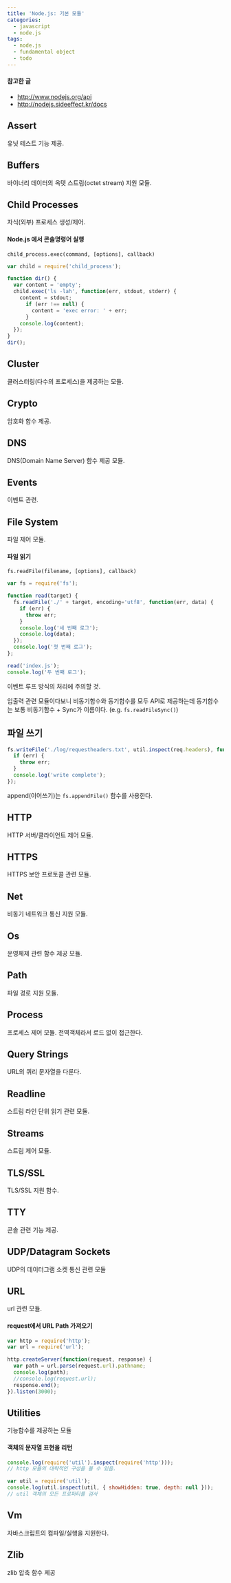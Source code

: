 ```yaml
---
title: 'Node.js: 기본 모듈'
categories:
  - javascript
  - node.js
tags:
  - node.js
  - fundamental object
  - todo
---
```


#### 참고한 글
- http://www.nodejs.org/api
- http://nodejs.sideeffect.kr/docs

## Assert
유닛 테스트 기능 제공.

## Buffers
바이너리 데이터의 옥텟 스트림(octet stream) 지원 모듈.

## Child Processes
자식(외부) 프로세스 생성/제어.

#### Node.js 에서 콘솔명령어 실행
```
child_process.exec(command, [options], callback)
```
```js
var child = require('child_process');

function dir() {
  var content = 'empty';
  child.exec('ls -lah', function(err, stdout, stderr) {
    content = stdout;
      if (err !== null) {
        content = 'exec error: ' + err;
      }
    console.log(content);
  });
}
dir();
```

## Cluster
클러스터링(다수의 프로세스)을 제공하는 모듈.

## Crypto
암호화 함수 제공.

## DNS
DNS(Domain Name Server) 함수 제공 모듈.

## Events
이벤트 관련.

## File System
파일 제어 모듈.

#### 파일 읽기
```
fs.readFile(filename, [options], callback)
```
```js
var fs = require('fs');

function read(target) {
  fs.readFile('./' + target, encoding='utf8', function(err, data) {
    if (err) {
      throw err;
    }
    console.log('세 번째 로그');
    console.log(data);
  });
  console.log('첫 번째 로그');
};

read('index.js');
console.log('두 번째 로그');
```
이벤트 루프 방식의 처리에 주의할 것.

입출력 관련 모듈이다보니 비동기함수와 동기함수를 모두 API로 제공하는데 동기함수는 보통 비동기함수 + Sync가 이름이다. (e.g. `fs.readFileSync()`)

## 파일 쓰기
```js
fs.writeFile('./log/requestheaders.txt', util.inspect(req.headers), function(err) {
  if (err) {
    throw err;
  }
  console.log('write complete');
});
```
append(이어쓰기)는 `fs.appendFile()` 함수를 사용한다.

## HTTP
HTTP 서버/클라이언트 제어 모듈.

## HTTPS
HTTPS 보안 프로토콜 관련 모듈.

## Net
비동기 네트워크 통신 지원 모듈.

## Os
운영체제 관련 함수 제공 모듈.

## Path
파일 경로 지원 모듈.

## Process
프로세스 제어 모듈. 전역객체라서 로드 없이 접근한다.

## Query Strings
URL의 쿼리 문자열을 다룬다.

## Readline
스트림 라인 단위 읽기 관련 모듈.

## Streams
스트림 제어 모듈.

## TLS/SSL
TLS/SSL 지원 함수.

## TTY
콘솔 관련 기능 제공.

## UDP/Datagram Sockets
UDP의 데이터그램 소켓 통신 관련 모듈

## URL
url 관련 모듈.

#### request에서 URL Path 가져오기
```js
var http = require('http');
var url = require('url');

http.createServer(function(request, response) {
  var path = url.parse(request.url).pathname;
  console.log(path);
  //console.log(request.url);
  response.end();
}).listen(3000);
```

## Utilities
기능함수를 제공하는 모듈

#### 객체의 문자열 표현을 리턴
```js
console.log(require('util').inspect(require('http')));
// http 모듈의 대략적인 구성을 볼 수 있음.

var util = require('util');
console.log(util.inspect(util, { showHidden: true, depth: null }));
// util 객체의 모든 프로퍼티를 검사
```

## Vm
자바스크립트의 컴파일/실행을 지원한다.

## Zlib
zlib 압축 함수 제공
